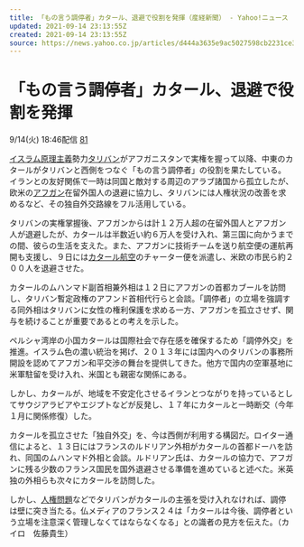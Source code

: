 ```yaml
---
title: 「もの言う調停者」カタール、退避で役割を発揮（産経新聞） - Yahoo!ニュース
updated: 2021-09-14 23:13:55Z
created: 2021-09-14 23:13:55Z
source: https://news.yahoo.co.jp/articles/d444a3635e9ac5027598cb2231ce3b033f16a012
---
```


# 「もの言う調停者」カタール、退避で役割を発揮

9/14(火) 18:46配信
[81]()

[イスラム原理主義](https://search.yahoo.co.jp/search?ei=UTF-8&rkf=1&slfr=1&p=%E3%82%A4%E3%82%B9%E3%83%A9%E3%83%A0%E5%8E%9F%E7%90%86%E4%B8%BB%E7%BE%A9&fr=link_kw_nws_direct)勢力[タリバン](https://search.yahoo.co.jp/search?ei=UTF-8&rkf=1&slfr=1&p=%E3%82%BF%E3%83%AA%E3%83%90%E3%83%B3&fr=link_kw_nws_direct)がアフガニスタンで実権を握って以降、中東のカタールがタリバンと西側をつなぐ「もの言う調停者」の役割を果たしている。イランとの友好関係で一時は同国と敵対する周辺のアラブ諸国から孤立したが、欧米の[アフガン](https://search.yahoo.co.jp/search?ei=UTF-8&rkf=1&slfr=1&p=%E3%82%A2%E3%83%95%E3%82%AC%E3%83%B3&fr=link_kw_nws_direct)在留外国人の退避に協力し、タリバンには人権状況の改善を求めるなど、その独自外交路線をフル活用している。

タリバンの実権掌握後、アフガンからは計１２万人超の在留外国人とアフガン人が退避したが、カタールは半数近い約６万人を受け入れ、第三国に向かうまでの間、彼らの生活を支えた。また、アフガンに技術チームを送り航空便の運航再開も支援し、９日には[カタール航空](https://search.yahoo.co.jp/search?ei=UTF-8&rkf=1&slfr=1&p=%E3%82%AB%E3%82%BF%E3%83%BC%E3%83%AB%E8%88%AA%E7%A9%BA&fr=link_kw_nws_direct)のチャーター便を派遣し、米欧の市民ら約２００人を退避させた。

カタールのムハンマド副首相兼外相は１２日にアフガンの首都カブールを訪問し、タリバン暫定政権のアフンド首相代行らと会談。「調停者」の立場を強調する同外相はタリバンに女性の権利保護を求める一方、アフガンを孤立させず、関与を続けることが重要であるとの考えを示した。

ペルシャ湾岸の小国カタールは国際社会で存在感を確保するため「調停外交」を推進。イスラム色の濃い統治を掲げ、２０１３年には国内へのタリバンの事務所開設を認めてアフガン和平交渉の舞台を提供してきた。他方で国内の空軍基地に米軍駐留を受け入れ、米国とも親密な関係にある。

しかし、カタールが、地域を不安定化させるイランとつながりを持っているとしてサウジアラビアやエジプトなどが反発し、１７年にカタールと一時断交（今年１月に関係修復）した。

カタールを孤立させた「独自外交」を、今は西側が利用する構図だ。ロイター通信によると、１３日にはフランスのルドリアン外相がカタールの首都ドーハを訪れ、同国のムハンマド外相と会談。ルドリアン氏は、カタールの協力で、アフガンに残る少数のフランス国民を国外退避させる準備を進めていると述べた。米英独の外相らも次々にカタールを訪問した。

しかし、[人権問題](https://search.yahoo.co.jp/search?ei=UTF-8&rkf=1&slfr=1&p=%E4%BA%BA%E6%A8%A9%E5%95%8F%E9%A1%8C&fr=link_kw_nws_direct)などでタリバンがカタールの主張を受け入れなければ、調停は壁に突き当たる。仏メディアのフランス２４は「カタールは今後、調停者という立場を注意深く管理しなくてはならなくなる」との識者の見方を伝えた。（カイロ　佐藤貴生）